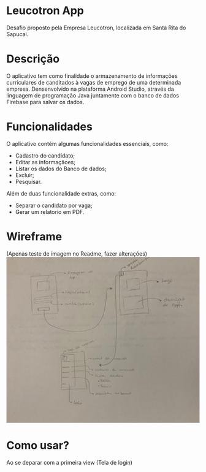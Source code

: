 # Leucotron App
Desafio proposto pela Empresa Leucotron, localizada em Santa Rita do Sapucai.

# Descrição
O aplicativo tem como finalidade o armazenamento de informações curriculares de canditados à vagas de emprego de uma determinada empresa.
Densenvolvido na plataforma Android Studio, através da linguagem de programação Java juntamente com o banco de dados Firebase para salvar os dados.

# Funcionalidades
O aplicativo contém algumas funcionalidades essenciais, como: 
- Cadastro do candidato;
- Editar as informaçãoes;
- Listar os dados do Banco de dados;
- Excluir;
- Pesquisar.

Além de duas funcionalidade extras, como:
- Separar o candidato por vaga;
- Gerar um relatorio em PDF.

# Wireframe 
(Apenas teste de imagem no Readme, fazer alterações)
![](https://github.com/jpgSouza/leucotron-app/blob/master/wireframe-app.jpeg)

# Como usar?
Ao se deparar com a primeira view (Tela de login)
